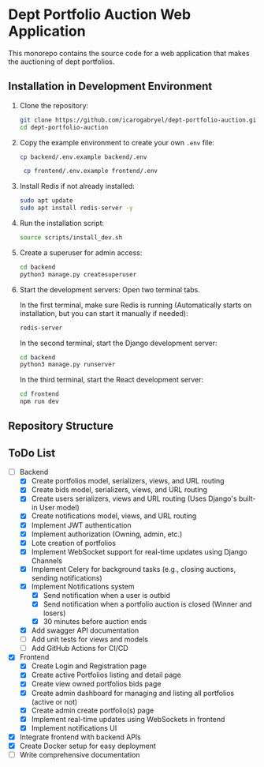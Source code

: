 # Dept Portfolio Auction Web Application

This monorepo contains the source code for a web application that makes the auctioning of dept portfolios.

<!-- bids status, project on cascate, admin funcionando, namespace api e ws, environ, separação dos apps
em settings, asgi, celery, proteção de sterializers, entidade relacional, project structure, protec de bids
organization folder, validation and permissions, JWT authentication, tasks e signals, use of getter (property) and derivated properties, axios, cors headers, blacklist? guive admin access func? economia de bd por um lance por usuario/portfolio, editar perfil? csrf_exempt, owning permissions, signals, tasks, consumers -->

## Installation in Development Environment

1. Clone the repository:

   ```bash
   git clone https://github.com/icarogabryel/dept-portfolio-auction.git
   cd dept-portfolio-auction
   ```

2. Copy the example environment to create your own `.env` file:

   ```bash
   cp backend/.env.example backend/.env
   ```

   ```bash
    cp frontend/.env.example frontend/.env
    ```

3. Install Redis if not already installed:

   ```bash
   sudo apt update
   sudo apt install redis-server -y
   ```

4. Run the installation script:

   ```bash
   source scripts/install_dev.sh
   ```

5. Create a superuser for admin access:

   ```bash
   cd backend
   python3 manage.py createsuperuser
   ```

6. Start the development servers:
    Open two terminal tabs.

    In the first terminal, make sure Redis is running (Automatically starts on installation, but you can start it manually if needed):

    ```bash
    redis-server
    ```

    In the second terminal, start the Django development server:

    ```bash
    cd backend
    python3 manage.py runserver
    ```

    In the third terminal, start the React development server:

    ```bash
    cd frontend
    npm run dev
    ```

## Repository Structure

## ToDo List

- [ ] Backend
  - [x] Create portfolios model, serializers, views, and URL routing
  - [x] Create bids model, serializers, views, and URL routing
  - [X] Create users serializers, views and URL routing (Uses Django's built-in User model)
  - [X] Create notifications model, views, and URL routing
  - [X] Implement JWT authentication
  - [X] Implement authorization (Owning, admin, etc.)
  - [X] Lote creation of portfolios
  - [X] Implement WebSocket support for real-time updates using Django Channels
  - [X] Implement Celery for background tasks (e.g., closing auctions, sending notifications)
  - [X] Implement Notifications system
    - [X] Send notification when a user is outbid
    - [X] Send notification when a portfolio auction is closed (Winner and losers)
    - [X] 30 minutes before auction ends
  - [X] Add swagger API documentation
  - [ ] Add unit tests for views and models
  - [ ] Add GitHub Actions for CI/CD
- [X] Frontend
  - [X] Create Login and Registration page
  - [X] Create active Portfolios listing and detail page
  - [X] Create view owned portfolios bids page
  - [X] Create admin dashboard for managing and listing all portfolios (active or not)
  - [X] Create admin create portfolio(s) page
  - [X] Implement real-time updates using WebSockets in frontend
  - [X] Implement notifications UI
- [X] Integrate frontend with backend APIs
- [X] Create Docker setup for easy deployment
- [ ] Write comprehensive documentation
